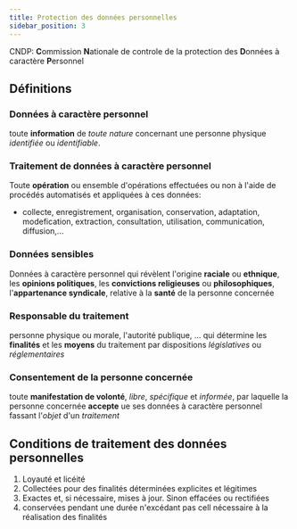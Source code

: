 ```yaml
---
title: Protection des données personnelles
sidebar_position: 3
---
```


CNDP: **C**ommission **N**ationale de controle de la protection des **D**onnées à caractère **P**ersonnel

## Définitions

### Données à caractère personnel

toute **information** de _toute nature_ concernant une personne physique _identifiée_ ou _identifiable_.

### Traitement de données à caractère personnel

Toute **opération** ou ensemble d'opérations effectuées ou non à l'aide de procédés automatisés et appliquées à ces données:

- collecte, enregistrement, organisation, conservation, adaptation, modefication, extraction, consultation, utilisation, communication, diffusion,...

### Données sensibles

Données à caractère personnel qui révèlent l'origine **raciale** ou **ethnique**, les **opinions politiques**, les **convictions religieuses** ou **philosophiques**, l'**appartenance syndicale**, relative à la **santé** de la personne concernée

### Responsable du traitement

personne physique ou morale, l'autorité publique, ... qui détermine les **finalités** et les **moyens** du traitement par dispositions _législatives_ ou _réglementaires_

### Consentement de la personne concernée

toute **manifestation de volonté**, _libre_, _spécifique_ et _informée_, par laquelle la personne concernée **accepte** ue ses données à caractère personnel fassant l'_objet_ d'un _traitement_

## Conditions de traitement des données personnelles

1. Loyauté et licéité
2. Collectées pour des finalités déterminées explicites et légitimes
3. Exactes et, si nécessaire, mises à jour. Sinon effacées ou rectifiées
4. conservées pendant une durée n'excédant pas cell nécessaire à la réalisation des finalités
